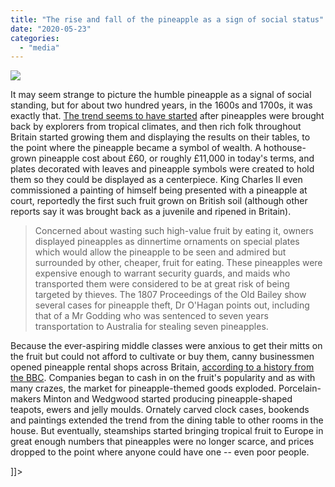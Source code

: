 ```yaml
---
title: "The rise and fall of the pineapple as a sign of social status"
date: "2020-05-23"
categories: 
  - "media"
---
```


![](images/113179961_e73c12d3-3fd8-40ad-bd60-399dc5501acd.jpg)

It may seem strange to picture the humble pineapple as a signal of social standing, but for about two hundred years, in the 1600s and 1700s, it was exactly that. [The trend seems to have started](https://www.bbc.com/news/uk-england-53432877) after pineapples were brought back by explorers from tropical climates, and then rich folk throughout Britain started growing them and displaying the results on their tables, to the point where the pineapple became a symbol of wealth. A hothouse-grown pineapple cost about £60, or roughly £11,000 in today's terms, and plates decorated with leaves and pineapple symbols were created to hold them so they could be displayed as a centerpiece. King Charles II even commissioned a painting of himself being presented with a pineapple at court, reportedly the first such fruit grown on British soil (although other reports say it was brought back as a juvenile and ripened in Britain).

> Concerned about wasting such high-value fruit by eating it, owners displayed pineapples as dinnertime ornaments on special plates which would allow the pineapple to be seen and admired but surrounded by other, cheaper, fruit for eating. These pineapples were expensive enough to warrant security guards, and maids who transported them were considered to be at great risk of being targeted by thieves. The 1807 Proceedings of the Old Bailey show several cases for pineapple theft, Dr O'Hagan points out, including that of a Mr Godding who was sentenced to seven years transportation to Australia for stealing seven pineapples.

Because the ever-aspiring middle classes were anxious to get their mitts on the fruit but could not afford to cultivate or buy them, canny businessmen opened pineapple rental shops across Britain, [according to a history from the BBC](https://www.bbc.com/news/uk-england-53432877). Companies began to cash in on the fruit's popularity and as with many crazes, the market for pineapple-themed goods exploded. Porcelain-makers Minton and Wedgwood started producing pineapple-shaped teapots, ewers and jelly moulds. Ornately carved clock cases, bookends and paintings extended the trend from the dining table to other rooms in the house. But eventually, steamships started bringing tropical fruit to Europe in great enough numbers that pineapples were no longer scarce, and prices dropped to the point where anyone could have one -- even poor people.

\]\]>
